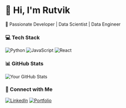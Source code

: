 
# 👋 Hi, I'm Rutvik  
🚀 Passionate Developer | Data Scientist | Data Engineer 

### 💻 Tech Stack  
![Python](https://img.shields.io/badge/Python-3776AB?style=for-the-badge&logo=python&logoColor=white)
![JavaScript](https://img.shields.io/badge/JavaScript-F7DF1E?style=for-the-badge&logo=javascript&logoColor=black)
![React](https://img.shields.io/badge/React-61DAFB?style=for-the-badge&logo=react&logoColor=black)

### 📊 GitHub Stats  
![Your GitHub Stats](https://github-readme-stats.vercel.app/api?username=Rutviktidke007&show_icons=true&theme=radical)

### 🔗 Connect with Me  
[![LinkedIn](https://img.shields.io/badge/LinkedIn-blue?style=for-the-badge&logo=linkedin)](https://linkedin.com/in/rutvik-tidke-597425b7)
[![Portfolio](https://img.shields.io/badge/Portfolio-000?style=for-the-badge&logo=firefox)](https://www.datascienceportfol.io/RUTVIKTIDKE)

